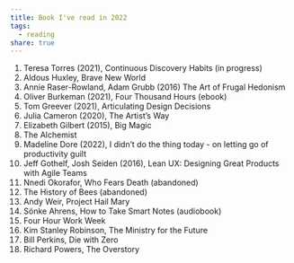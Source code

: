 ```yaml
---
title: Book I've read in 2022
tags:
  - reading
share: true
---
```



1. Teresa Torres (2021), Continuous Discovery Habits (in progress)
2. Aldous Huxley, Brave New World
3. Annie Raser-Rowland, Adam Grubb (2016) The Art of Frugal Hedonism
4. Oliver Burkeman (2021), Four Thousand Hours (ebook)
5. Tom Greever (2021), Articulating Design Decisions
6. Julia Cameron (2020), The Artist’s Way
7. Elizabeth Gilbert (2015), Big Magic
8. The Alchemist
9. Madeline Dore (2022), I didn’t do the thing today - on letting go of productivity guilt
10. Jeff Gothelf, Josh Seiden (2016), Lean UX: Designing Great Products with Agile Teams
11. Nnedi Okorafor, Who Fears Death (abandoned)
12. The History of Bees (abandoned)
13. Andy Weir, Project Hail Mary
14. Sönke Ahrens, How to Take Smart Notes (audiobook)
15. Four Hour Work Week
16. Kim Stanley Robinson, The Ministry for the Future
17. Bill Perkins, Die with Zero
18. Richard Powers, The Overstory